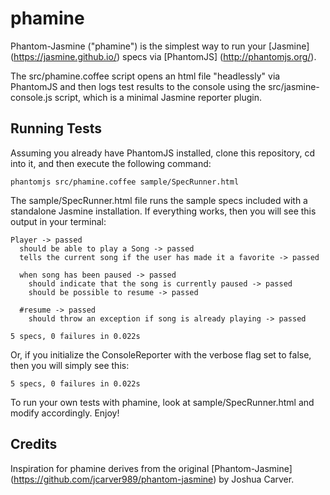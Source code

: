 ﻿phamine
=======

Phantom-Jasmine ("phamine") is the simplest way to run your [Jasmine] (https://jasmine.github.io/) specs via [PhantomJS] (http://phantomjs.org/).

The src/phamine.coffee script opens an html file "headlessly" via PhantomJS and then logs test results to the console using the src/jasmine-console.js script, which is a minimal Jasmine reporter plugin.

Running Tests
-------------
Assuming you already have PhantomJS installed, clone this repository, cd into it, and then execute the following command:

	phantomjs src/phamine.coffee sample/SpecRunner.html

The sample/SpecRunner.html file runs the sample specs included with a standalone Jasmine installation. If everything works, then you will see this output in your terminal:

	Player -> passed
	  should be able to play a Song -> passed
	  tells the current song if the user has made it a favorite -> passed

	  when song has been paused -> passed
		should indicate that the song is currently paused -> passed
		should be possible to resume -> passed

	  #resume -> passed
		should throw an exception if song is already playing -> passed

	5 specs, 0 failures in 0.022s

Or, if you initialize the ConsoleReporter with the verbose flag set to false, then you will simply see this:

	5 specs, 0 failures in 0.022s

To run your own tests with phamine, look at sample/SpecRunner.html and modify accordingly. Enjoy!

Credits
-------
Inspiration for phamine derives from the original [Phantom-Jasmine] (https://github.com/jcarver989/phantom-jasmine) by Joshua Carver.
